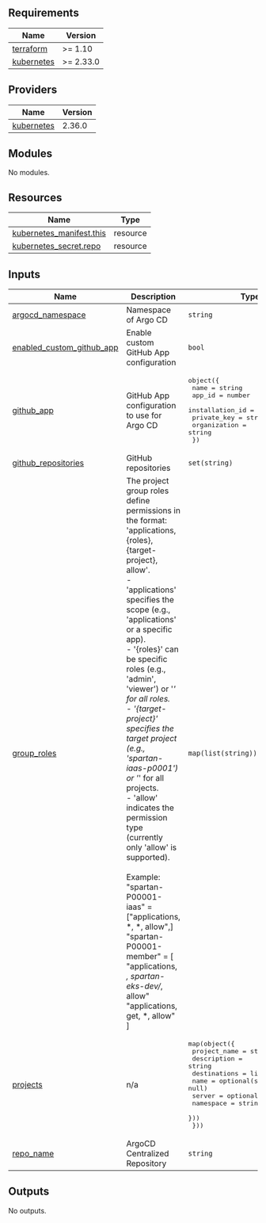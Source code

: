 <!-- BEGIN_TF_DOCS -->
## Requirements

| Name | Version |
|------|---------|
| <a name="requirement_terraform"></a> [terraform](#requirement\_terraform) | >= 1.10 |
| <a name="requirement_kubernetes"></a> [kubernetes](#requirement\_kubernetes) | >= 2.33.0 |

## Providers

| Name | Version |
|------|---------|
| <a name="provider_kubernetes"></a> [kubernetes](#provider\_kubernetes) | 2.36.0 |

## Modules

No modules.

## Resources

| Name | Type |
|------|------|
| [kubernetes_manifest.this](https://registry.terraform.io/providers/hashicorp/kubernetes/latest/docs/resources/manifest) | resource |
| [kubernetes_secret.repo](https://registry.terraform.io/providers/hashicorp/kubernetes/latest/docs/resources/secret) | resource |

## Inputs

| Name | Description | Type | Default | Required |
|------|-------------|------|---------|:--------:|
| <a name="input_argocd_namespace"></a> [argocd\_namespace](#input\_argocd\_namespace) | Namespace of Argo CD | `string` | `"argocd"` | no |
| <a name="input_enabled_custom_github_app"></a> [enabled\_custom\_github\_app](#input\_enabled\_custom\_github\_app) | Enable custom GitHub App configuration | `bool` | `false` | no |
| <a name="input_github_app"></a> [github\_app](#input\_github\_app) | GitHub App configuration to use for Argo CD | <pre>object({<br/>    name            = string<br/>    app_id          = number<br/>    installation_id = number<br/>    private_key     = string<br/>    organization    = string<br/>  })</pre> | n/a | yes |
| <a name="input_github_repositories"></a> [github\_repositories](#input\_github\_repositories) | GitHub repositories | `set(string)` | n/a | yes |
| <a name="input_group_roles"></a> [group\_roles](#input\_group\_roles) | The project group roles define permissions in the format: 'applications, {roles}, {target-project}, allow'.<br/>- 'applications' specifies the scope (e.g., 'applications' or a specific app).<br/>- '{roles}' can be specific roles (e.g., 'admin', 'viewer') or '*' for all roles.<br/>- '{target-project}' specifies the target project (e.g., 'spartan-iaas-p0001') or '*' for all projects.<br/>- 'allow' indicates the permission type (currently only 'allow' is supported).<br/><br/>Example:<br/>  "spartan-P00001-iaas" = ["applications, *, *, allow",]<br/>  "spartan-P00001-member"  = [<br/>      "applications, *, spartan-eks-dev/*, allow"<br/>      "applications, get, *, allow"<br/>    ] | `map(list(string))` | `{}` | no |
| <a name="input_projects"></a> [projects](#input\_projects) | n/a | <pre>map(object({<br/>    project_name = string<br/>    description  = string<br/>    destinations = list(object({<br/>      name      = optional(string, null)<br/>      server    = optional(string, null)<br/>      namespace = string<br/>    }))<br/>  }))</pre> | n/a | yes |
| <a name="input_repo_name"></a> [repo\_name](#input\_repo\_name) | ArgoCD Centralized Repository | `string` | n/a | yes |

## Outputs

No outputs.
<!-- END_TF_DOCS -->